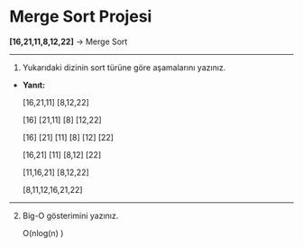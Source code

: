# Merge Sort Projesi

**[16,21,11,8,12,22]** -> Merge Sort
***
1. Yukarıdaki dizinin sort türüne göre aşamalarını yazınız.

- **Yanıt:** 

    [16,21,11] [8,12,22]
    
    [16] [21,11] [8] [12,22]

    [16] [21] [11] [8] [12] [22]

    [16,21] [11] [8,12] [22]

    [11,16,21] [8,12,22]

    [8,11,12,16,21,22]
    
***
2. Big-O gösterimini yazınız.

     O(nlog(n) )





